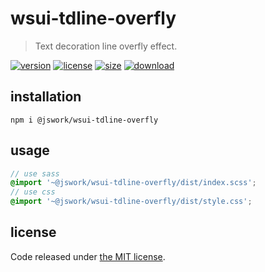 # wsui-tdline-overfly
> Text decoration line overfly effect.

[![version][version-image]][version-url]
[![license][license-image]][license-url]
[![size][size-image]][size-url]
[![download][download-image]][download-url]

## installation
```shell
npm i @jswork/wsui-tdline-overfly
```

## usage
```scss
// use sass
@import '~@jswork/wsui-tdline-overfly/dist/index.scss';
// use css
@import '~@jswork/wsui-tdline-overfly/dist/style.css';
```

## license
Code released under [the MIT license](https://github.com/afeiship/wsui-tdline-overfly/blob/master/LICENSE.txt).

[version-image]: https://img.shields.io/npm/v/@jswork/wsui-tdline-overfly
[version-url]: https://npmjs.org/package/@jswork/wsui-tdline-overfly

[license-image]: https://img.shields.io/npm/l/@jswork/wsui-tdline-overfly
[license-url]: https://github.com/afeiship/wsui-tdline-overfly/blob/master/LICENSE.txt

[size-image]: https://img.shields.io/bundlephobia/minzip/@jswork/wsui-tdline-overfly
[size-url]: https://github.com/afeiship/wsui-tdline-overfly/blob/master/dist/wsui-tdline-overfly.min.js

[download-image]: https://img.shields.io/npm/dm/@jswork/wsui-tdline-overfly
[download-url]: https://www.npmjs.com/package/@jswork/wsui-tdline-overfly

